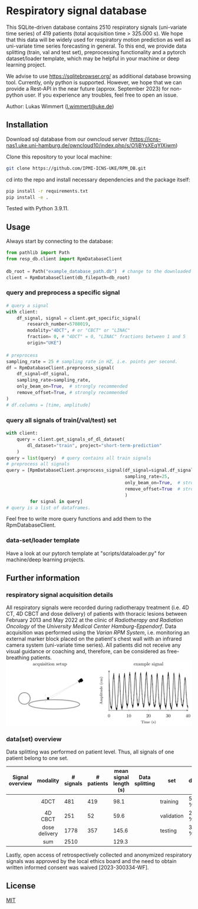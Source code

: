 # Respiratory signal database
This SQLite-driven database contains  2510 respiratory signals (uni-variate time series)  of 419 patients  (total acquisition time > 325.000 s).
We hope that this data will be widely used for respiratory motion prediction as well as uni-variate time series forecasting in general. 
To this end, we provide data splitting (train, val and test set), preprocessing functionality and a pytorch dataset/loader template, which may be helpful in your machine or deep learning project.

We advise to use https://sqlitebrowser.org/ as additional database browsing tool.
Currently, only python is supported. However, we hope that we can provide a Rest-API in the near future (approx. September 2023) for non-python user.
If you experience any troubles, feel free to open an issue.


Author: Lukas Wimmert ([l.wimmert@uke.de](mailto:author_email))



## Installation
Download sql database from our owncloud server (https://icns-nas1.uke.uni-hamburg.de/owncloud10/index.php/s/O1jBYsXEqYIXiwm)

Clone this repository to your local machine:
```bash
git clone https://github.com/IPMI-ICNS-UKE/RPM_DB.git
```

cd into the repo and install necessary dependencies and the package itself:
```bash
pip install -r requirements.txt
pip install -e .
```
Tested with Python 3.9.11.

## Usage
Always start by connecting to the database:

```python
from pathlib import Path
from resp_db.client import RpmDatabaseClient

db_root = Path("example_database_path.db")  # change to the downloaded db-file
client = RpmDatabaseClient(db_filepath=db_root)
```

### query and preprocess a specific signal
```python
# query a signal
with client:
    df_signal, signal = client.get_specific_signal(
        research_number=5708019,
        modality="4DCT", # or "CBCT" or "LINAC"
        fraction= 0, # "4DCT" = 0, "LINAC" fractions between 1 and 5
        origin="UKE")

# preprocess 
sampling_rate = 25 # sampling rate in HZ, i.e. points per second.
df = RpmDatabaseClient.preprocess_signal(  
    df_signal=df_signal,
    sampling_rate=sampling_rate,
    only_beam_on=True,  # strongly recommended
    remove_offset=True, # strongly recommended
)
# df.columns = [time, amplitude]
```

### query all signals of train(/val/test) set
```python
with client:
    query = client.get_signals_of_dl_dataset(
        dl_dataset="train", project="short-term-prediction"
    )
query = list(query)  # query contains all train signals
# preprocess all signals 
query = [RpmDatabaseClient.preprocess_signal(df_signal=signal.df_signal,
                                             sampling_rate=25,
                                             only_beam_on=True,  # strongly recommended
                                             remove_offset=True  # strongly recommended
                                             )
         for signal in query]
# query is a list of dataframes. 

```
Feel free to write more query functions and add them to the RpmDatabaseClient. 
###  data-set/loader template
Have a look at our pytorch template at "scripts/dataloader.py" for machine/deep learning projects.

## Further information
### respiratory signal acquisition details
All respiratory signals were recorded during radiotherapy treatment (i.e. 4D CT, 4D CBCT and dose delivery) of patients with thoracic lesions between February 2013 and May 2022 at the clinic of _Radiotherapy and Radiation Oncology_ of the _University Medical Center Hamburg-Eppendorf_.
Data acquisition was performed using the _Varian RPM System_, i.e. monitoring an external marker block placed on the patient's chest wall with an infrared camera system (uni-variate time series).
All patients did not receive any visual guidance or coaching and, therefore, can be considered as free-breathing patients. 
![img_2.png](img_2.png)



### data(set) overview
Data splitting was performed on patient level. Thus, all signals of one patient belong to one set.

| Signal overview |   modality    | # signals | # patients | mean signal length (s) | Data splitting  | set        | data  | # signals |
|:---------------:|:-------------:|-----------|------------|------------------------|-----------------|------------|-------|-----------|
|                 |     4DCT      | 481       | 419        | 98.1                   |                 | training   | 50 %  | 1265      |
|                 |    4D CBCT    | 251       | 52         | 59.6                   |                 | validation | 20 %  | 516       |
|                 | dose delivery | 1778      | 357        | 145.6                  |                 | testing    | 30 %  | 726       |
|                 |      sum      | 2510      |            | 129.3                  |                 |            |       |           |


Lastly, open access of retrospectively collected and anonymized respiratory signals was approved by the local ethics board and the need to obtain written informed consent was waived [2023-300334-WF].

###

## License
[MIT](https://choosealicense.com/licenses/mit/)